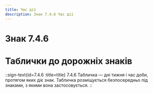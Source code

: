 ```yaml
---
title: Час дії
description: Знак 7.4.6 Час дії
---
```

# Знак 7.4.6
# Таблички до дорожніх знаків
::sign-text{id=7.4.6 :title=title}
7.4.6 Табличка — дні тижня і час доби, протягом яких діє знак.
Табличка розміщується безпосередньо під знаками, з якими вона застосовується.
::
